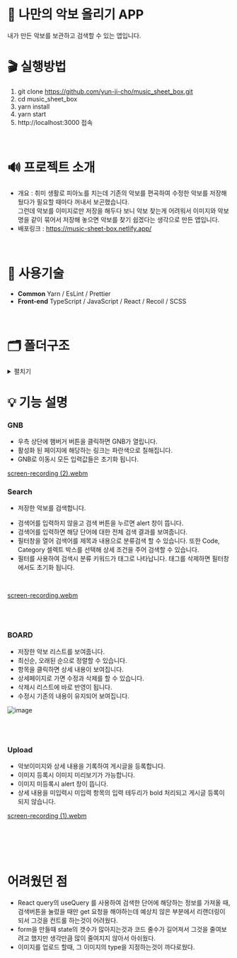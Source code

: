 # 🎼 나만의 악보 올리기 APP
내가 만든 악보를 보관하고 검색할 수 있는 앱입니다.
<br/>

# 🎬 실행방법 
1. git clone https://github.com/yun-ji-cho/music_sheet_box.git
2. cd music_sheet_box
3. yarn install
4. yarn start
5. http://localhost:3000 접속
<br/>

# 🔊 프로젝트 소개
- 개요 : 취미 생활로 피아노를 치는데 기존의 악보를 편곡하여 수정한 악보를 저장해 뒀다가 필요할 때마다 꺼내서 보곤했습니다.<br/>
그런데 악보를 이미지로만 저장을 해두다 보니 악보 찾는게 어려워서 이미지와 악보명을 같이 묶어서 저장해 놓으면 악보를 찾기 쉽겠다는 생각으로 만든 앱입니다.  
- 배포링크 : https://music-sheet-box.netlify.app/

<br/>

# 🔧 사용기술
* <b>Common</b> Yarn / EsLint / Prettier
* <b>Front-end</b> TypeScript / JavaScript / React / Recoil / SCSS 
<br/>

# 🗂️ 폴더구조
<details markdown="1">
<summary>펼치기</summary>

```
📦src
 ┣ 📂assets
 ┃ ┣ 📂images
 ┃ ┃ ┣ 📜bouncing_box.gif
 ┃ ┃ ┣ 📜default_img.png
 ┃ ┃ ┗ 📜loading.gif
 ┃ ┗ 📂svg
 ┃ ┃ ┣ 📜alert_check.svg
 ┃ ┃ ┣ 📜alert_warning.svg
 ┃ ┃ ┣ 📜arrow_down.svg
 ┃ ┃ ┣ 📜arrow_next.svg
 ┃ ┃ ┣ 📜arrow_prev.svg
 ┃ ┃ ┣ 📜chevron_left.svg
 ┃ ┃ ┣ 📜clock.svg
 ┃ ┃ ┣ 📜close.svg
 ┃ ┃ ┣ 📜download.svg
 ┃ ┃ ┣ 📜file_image.svg
 ┃ ┃ ┣ 📜filter.svg
 ┃ ┃ ┣ 📜gnb_list.svg
 ┃ ┃ ┣ 📜gnb_search.svg
 ┃ ┃ ┣ 📜gnb_upload.svg
 ┃ ┃ ┣ 📜header_envelope.svg
 ┃ ┃ ┣ 📜header_save-box.svg
 ┃ ┃ ┣ 📜header_share.svg
 ┃ ┃ ┣ 📜heart.svg
 ┃ ┃ ┣ 📜index.js
 ┃ ┃ ┣ 📜like.svg
 ┃ ┃ ┣ 📜logo.svg
 ┃ ┃ ┣ 📜plus.svg
 ┃ ┃ ┣ 📜round_close.svg
 ┃ ┃ ┗ 📜star.svg
 ┣ 📂components
 ┃ ┣ 📂Button
 ┃ ┃ ┣ 📜button.module.scss
 ┃ ┃ ┗ 📜Button.tsx
 ┃ ┣ 📂DropDown
 ┃ ┃ ┣ 📜dropDown.module.scss
 ┃ ┃ ┗ 📜DropDown.tsx
 ┃ ┣ 📂Header
 ┃ ┃ ┣ 📜header.module.scss
 ┃ ┃ ┗ 📜Header.tsx
 ┃ ┣ 📂Item
 ┃ ┃ ┣ 📜item.module.scss
 ┃ ┃ ┗ 📜Item.tsx
 ┃ ┣ 📂Loading
 ┃ ┃ ┣ 📜loading.module.scss
 ┃ ┃ ┗ 📜Loading.tsx
 ┃ ┣ 📂Modal
 ┃ ┃ ┣ 📂ConfirmModal
 ┃ ┃ ┃ ┣ 📜confirmModal.module.scss
 ┃ ┃ ┃ ┗ 📜ConfirmModal.tsx
 ┃ ┃ ┣ 📂GNB
 ┃ ┃ ┃ ┣ 📜gnb.module.scss
 ┃ ┃ ┃ ┗ 📜GNB.tsx
 ┃ ┃ ┗ 📜Portal.tsx
 ┃ ┣ 📂PageLayout
 ┃ ┃ ┣ 📜pageLayout.module.scss
 ┃ ┃ ┗ 📜PageLayout.tsx
 ┃ ┣ 📂Pagination
 ┃ ┃ ┣ 📜pagination.module.scss
 ┃ ┃ ┗ 📜Pagination.tsx
 ┃ ┗ 📂PostEditor
 ┃ ┃ ┣ 📂UploadImage
 ┃ ┃ ┃ ┣ 📜uploadImage.module.scss
 ┃ ┃ ┃ ┗ 📜UploadImage.tsx
 ┃ ┃ ┣ 📜postEditor.module.scss
 ┃ ┃ ┗ 📜PostEditor.tsx
 ┣ 📂hooks
 ┃ ┣ 📂state
 ┃ ┃ ┗ 📜index.ts
 ┃ ┣ 📂worker
 ┃ ┃ ┣ 📜index.tsx
 ┃ ┃ ┣ 📜useAxios.tsx
 ┃ ┃ ┗ 📜useAxiosCore.tsx
 ┃ ┗ 📜index.tsx
 ┣ 📂pages
 ┃ ┣ 📂Board
 ┃ ┃ ┣ 📂SortDropDown
 ┃ ┃ ┃ ┣ 📜sortDropDown.module.scss
 ┃ ┃ ┃ ┗ 📜SortDropDown.tsx
 ┃ ┃ ┣ 📜board.module.scss
 ┃ ┃ ┗ 📜Board.tsx
 ┃ ┣ 📂Detail
 ┃ ┃ ┣ 📜detail.module.scss
 ┃ ┃ ┗ 📜Detail.tsx
 ┃ ┣ 📂Edit
 ┃ ┃ ┣ 📜edit.module.scss
 ┃ ┃ ┗ 📜Edit.tsx
 ┃ ┣ 📂Search
 ┃ ┃ ┣ 📂FilterModal
 ┃ ┃ ┃ ┣ 📜filterModal.module.scss
 ┃ ┃ ┃ ┗ 📜FilterModal.tsx
 ┃ ┃ ┣ 📂ResultItem
 ┃ ┃ ┃ ┣ 📜resultItem.module.scss
 ┃ ┃ ┃ ┗ 📜ResultItem.tsx
 ┃ ┃ ┣ 📂SearchBox
 ┃ ┃ ┃ ┣ 📜searchBox.module.scss
 ┃ ┃ ┃ ┗ 📜SearchBox.tsx
 ┃ ┃ ┣ 📂SearchForm
 ┃ ┃ ┃ ┣ 📜searchForm.module.scss
 ┃ ┃ ┃ ┗ 📜SearchForm.tsx
 ┃ ┃ ┣ 📂SearchResult
 ┃ ┃ ┃ ┣ 📜searchResult.module.scss
 ┃ ┃ ┃ ┗ 📜SearchResult.tsx
 ┃ ┃ ┣ 📂Tag
 ┃ ┃ ┃ ┣ 📜tag.module.scss
 ┃ ┃ ┃ ┗ 📜Tag.tsx
 ┃ ┃ ┣ 📂TextFilter
 ┃ ┃ ┃ ┣ 📜textFilter.module.scss
 ┃ ┃ ┃ ┗ 📜TextFilter.tsx
 ┃ ┃ ┣ 📜BoldText.tsx
 ┃ ┃ ┣ 📜search.module.scss
 ┃ ┃ ┗ 📜Search.tsx
 ┃ ┗ 📂Upload
 ┃ ┃ ┣ 📜upload.module.scss
 ┃ ┃ ┗ 📜Upload.tsx
 ┣ 📂routes
 ┃ ┣ 📜index.jsx
 ┃ ┗ 📜Routes.module.scss
 ┣ 📂service
 ┃ ┗ 📜getMusicSheetApi.ts
 ┣ 📂states
 ┃ ┗ 📜music.atom.ts
 ┣ 📂styles
 ┃ ┣ 📂base
 ┃ ┃ ┣ 📜_fonts.scss
 ┃ ┃ ┣ 📜_more.scss
 ┃ ┃ ┗ 📜_reset.scss
 ┃ ┣ 📂constants
 ┃ ┃ ┣ 📜_colors.scss
 ┃ ┃ ┣ 📜_levels.scss
 ┃ ┃ ┗ 📜_sizes.scss
 ┃ ┣ 📂mixins
 ┃ ┃ ┣ 📜_animation.scss
 ┃ ┃ ┣ 📜_flexbox.scss
 ┃ ┃ ┣ 📜_position.scss
 ┃ ┃ ┣ 📜_responsive.scss
 ┃ ┃ ┣ 📜_typography.scss
 ┃ ┃ ┗ 📜_visual.scss
 ┃ ┣ 📜index.js
 ┃ ┗ 📜index.scss
 ┣ 📂types
 ┃ ┗ 📜index.ts
 ┣ 📂utils
 ┃ ┗ 📜axios.ts
 ┣ 📜index.tsx
 ┣ 📜logo.svg
 ┣ 📜react-app-env.d.ts
 ┣ 📜reportWebVitals.ts
 ┗ 📜setupTests.ts
```
<br/>
</details>

# 💡 기능 설명


### GNB
- 우측 상단에 햄버거 버튼을 클릭하면 GNB가 열립니다.
- 활성화 된 페이지에 해당하는 링크는 파란색으로 칠해집니다.
- GNB로 이동시 모든 입력값들은 초기화 됩니다.

[screen-recording (2).webm](https://user-images.githubusercontent.com/73115315/192100202-29bda4ff-8c52-477a-b7a9-a6a13f060158.webm)

### Search
* 저장한 악보를 검색합니다. 
- 검색어를 입력하지 않을고 검색 버튼을 누르면 alert 창이 뜹니다.
- 검색어를 입력하면 해당 단어에 대한 전체 검색 결과를 보여줍니다.
- 필터창을 열어 검색어를 제목과 내용으로 분류검색 할 수 있습니다. 또한 Code, Category 셀렉트 박스를 선택해 상세 조건을 주어 검색할 수 있습니다. 
- 필터를 사용하여 검색시 분류 키워드가 태그로 나타납니다. 태그를 삭제하면 필터창에서도 초기화 됩니다.
<br/>

[screen-recording.webm](https://user-images.githubusercontent.com/73115315/191522825-f7c74216-a4f5-440a-9380-9863e176f64d.webm)


<br/><br/>

### BOARD
- 저장한 악보 리스트를 보여줍니다. 
- 최신순, 오래된 순으로 정렬할 수 있습니다.
- 항목을 클릭하면 상세 내용이 보여집니다.
- 상세페이지로 가면 수정과 삭제를 할 수 있습니다.
- 삭제시 리스트에 바로 반영이 됩니다.
- 수정시 기존의 내용이 유지되어 보여집니다.

![image](https://user-images.githubusercontent.com/73115315/172043500-b776645a-f52d-4fdc-89eb-e9376c431b69.png)

<br/><br/>

### Upload
- 악보이미지와 상세 내용을 기록하여 게시글을 등록합니다.
- 이미지 등록시 이미지 미리보기가 가능합니다.
- 이미지 미등록시 alert 창이 뜹니다. 
- 상세 내용을 미입력시 미입력 항목의 입력 테두리가 bold 처리되고 게시글 등록이 되지 않습니다.

[screen-recording (1).webm](https://user-images.githubusercontent.com/73115315/191534468-efb82417-6fbb-445e-94a2-28e576dc148d.webm)

<br/><br/>

<br/>

# 어려웠던 점
- React query의 useQuery 를 사용하여 검색한 단어에 해당하는 정보를 가져올 때, 검색버튼을 눌렀을 때만 get 요청을 해야하는데 예상치 않은 부분에서 리랜더링이 되서 그것을 컨트룰 하는것이 어려웠다.
- form을 만들때 state의 갯수가 많아지는것과 코드 줄수가 길어져서 그것을 줄여보려고 했지만 생각만큼 많이 줄여지지 않아서 아쉬웠다.
- 이미지를 업로드 할때, 그 이미지의 type을 지정하는것이 까다로웠다.


